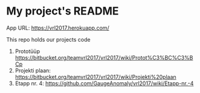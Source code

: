 # My project's README

App URL: https://vrl2017.herokuapp.com/

This repo holds our projects code

1. Prototüüp https://bitbucket.org/teamvrl2017/vrl2017/wiki/Protot%C3%BC%C3%BCp
2. Projekti plaan: https://bitbucket.org/teamvrl2017/vrl2017/wiki/Projekti%20plaan
3. Etapp nr. 4: https://github.com/GaugeAnomaly/vrl2017/wiki/Etapp-nr.-4
